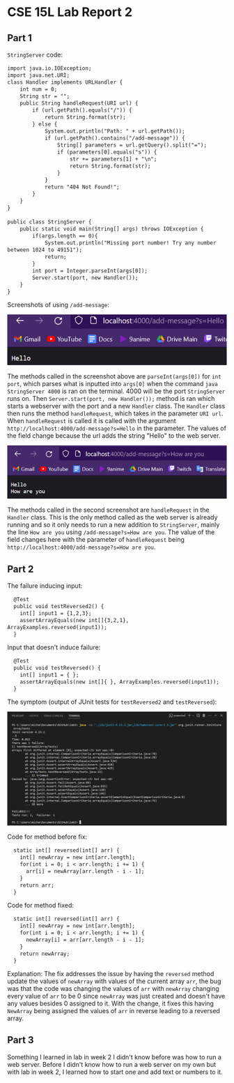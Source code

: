 # CSE 15L Lab Report 2

## Part 1

`StringServer` code:
```
import java.io.IOException;
import java.net.URI;
class Handler implements URLHandler {    
    int num = 0;    
    String str = "";    
    public String handleRequest(URI url) {    
        if (url.getPath().equals("/")) {       
            return String.format(str);           
        } else {       
            System.out.println("Path: " + url.getPath());            
            if (url.getPath().contains("/add-message")) {           
                String[] parameters = url.getQuery().split("=");               
                if (parameters[0].equals("s")) {                
                    str += parameters[1] + "\n";                    
                    return String.format(str);                    
                }                
            }
            return "404 Not Found!";            
        }        
    }    
}

public class StringServer {
    public static void main(String[] args) throws IOException {
        if(args.length == 0){
            System.out.println("Missing port number! Try any number between 1024 to 49151");
            return;
        }
        int port = Integer.parseInt(args[0]);
        Server.start(port, new Handler());
    }
}
```
Screenshots of using `/add-message`:

![Image](firefox_0424_0007_56.png)

The methods called in the screenshot above are `parseInt(args[0])` for `int port`, which parses what is inputted into `args[0]` when the command `java StringServer 4000` is ran on the terminal. 4000 will be the port `StringServer` runs on. Then `Server.start(port, new Handler());` method is ran which starts a webserver with the port and a new `Handler` class. The `Handler` class then runs the method `handleRequest`, which takes in the parameter `URI url`. When `handleRequest` is called it is called with the argument `http://localhost:4000/add-message?s=Hello` in the parameter. The values of the field change because the url adds the string "Hello" to the web server.

![Image](firefox_0421_2335_47.png)

The methods called in the second screenshot are `handleRequest` in the `Handler` class. This is the only method called as the web server is already running and so it only needs to run a new addition to `StringServer`, mainly the line `How are you` using `/add-message?s=How are you`. The value of the field changes here with the parameter of `handleRequest` being `http://localhost:4000/add-message?s=How are you`.

## Part 2

The failure inducing input:

```  
  @Test
  public void testReversed2() {
    int[] input1 = {1,2,3};
    assertArrayEquals(new int[]{3,2,1}, ArrayExamples.reversed(input1));
  } 
  ```
Input that doesn't induce failure:

```
  @Test
  public void testReversed() {
    int[] input1 = { };
    assertArrayEquals(new int[]{ }, ArrayExamples.reversed(input1));
  }
```

The symptom (output of JUnit tests for `testReversed2` and `testReversed`):

![Image](Code_0424_1010_49.png)

Code for method before fix:
```
  static int[] reversed(int[] arr) {
    int[] newArray = new int[arr.length];
    for(int i = 0; i < arr.length; i += 1) {
      arr[i] = newArray[arr.length - i - 1];
    }
    return arr;
  }
```
Code for method fixed:
```
  static int[] reversed(int[] arr) {
    int[] newArray = new int[arr.length];
    for(int i = 0; i < arr.length; i += 1) {
      newArray[i] = arr[arr.length - i - 1];
    }
    return newArray;
  }
```

Explanation:
The fix addresses the issue by having the `reversed` method update the values of `newArray` with values of the current array `arr`, the bug was that the code was changing the values of `arr` with `newArray` changing every value of `arr` to be 0 since `newArray` was just created and doesn't have any values besides 0 assigned to it. With the change, it fixes this having `NewArray` being assigned the values of `arr` in reverse leading to a reversed array.

## Part 3

Something I learned in lab in week 2 I didn't know before was how to run a web server. Before I didn't know how to run a web server on my own but with lab in week 2, I learned how to start one and add text or numbers to it.
